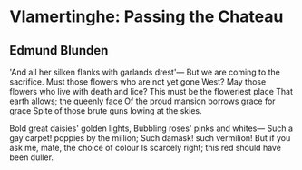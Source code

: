 # Vlamertinghe: Passing the Chateau
## Edmund Blunden
'And all her silken flanks with garlands drest'—
But we are coming to the sacrifice.
Must those flowers who are not yet gone West?
May those flowers who live with death and lice?
This must be the floweriest place
That earth allows; the queenly face
Of the proud mansion borrows grace for grace
Spite of those brute guns lowing at the skies.

Bold great daisies' golden lights,
Bubbling roses' pinks and whites—
Such a gay carpet! poppies by the million;
Such damask! such vermilion!
But if you ask me, mate, the choice of colour
Is scarcely right; this red should have been duller.